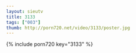 ```yaml
--- 
layout: sieutv
title: 3133
tags: ["003"]
thumb: http://porn720.net/video/3133/poster.jpg
---
```

{% include porn720 key="3133" %} 
